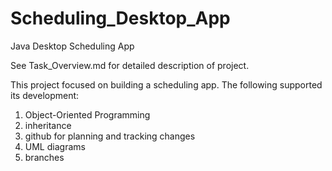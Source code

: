 # Scheduling_Desktop_App

Java Desktop Scheduling App

See Task_Overview.md for detailed description of project.

This project focused on building a scheduling app. The following supported its development:

1. Object-Oriented Programming
2. inheritance
3. github for planning and tracking changes
4. UML diagrams
5. branches 